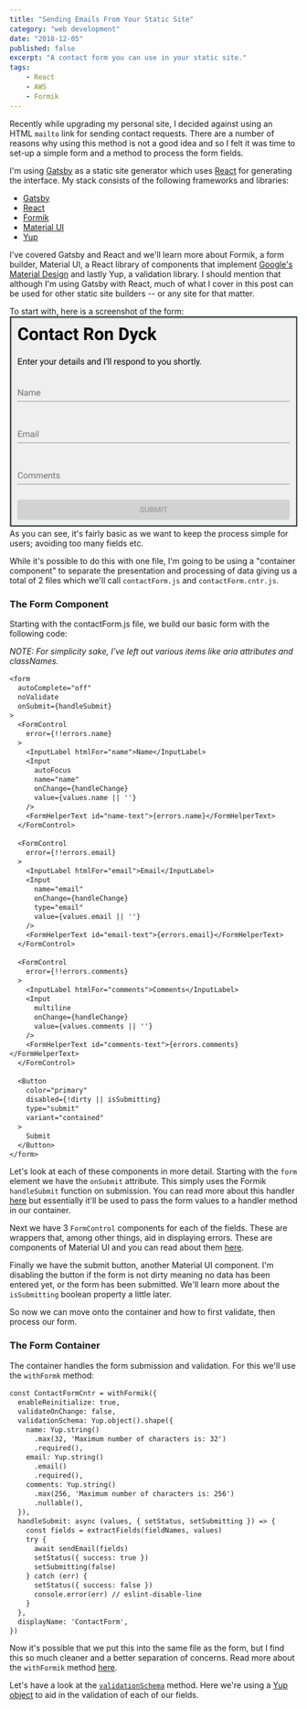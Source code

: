 ```yaml
---
title: "Sending Emails From Your Static Site"
category: "web development"
date: "2018-12-05"
published: false
excerpt: "A contact form you can use in your static site."
tags:
    - React
    - AWS
    - Formik
---
```


Recently while upgrading my personal site, I decided against using an HTML `mailto` link for sending contact requests. There are a number of reasons why using this method is not a good idea and so I felt it was time to set-up a simple form and a method to process the form fields.

I'm using [Gatsby](https://www.gatsbyjs.org/) as a static site generator which uses [React](https://reactjs.org/) for generating the interface. My stack consists of the following frameworks and libraries:

 - [Gatsby](https://www.gatsbyjs.org/)
 - [React](https://reactjs.org/)
 - [Formik](https://github.com/jaredpalmer/formik)
 - [Material UI](https://material-ui.com/)
 - [Yup](https://github.com/jquense/yup)
 
I've covered Gatsby and React and we'll learn more about Formik, a form builder, Material UI, a React library of components that implement [Google's Material Design](https://material.io/) and lastly Yup, a validation library. I should mention that although I'm using Gatsby with React, much of what I cover in this post can be used for other static site builders -- or any site for that matter.
 
To start with, here is a screenshot of the form:  
![Basic Form](contact-form-empty.png)  
As you can see, it's fairly basic as we want to keep the process simple for users; avoiding too many fields etc.

While it's possible to do this with one file, I'm going to be using a "container component" to separate the presentation and processing of data giving us a total of 2 files which we'll call `contactForm.js` and `contactForm.cntr.js`.

### The Form Component

Starting with the contactForm.js file, we build our basic form with the following code:

*NOTE: For simplicity sake, I've left out various items like aria attributes and classNames.*

```javascript{numberLines: true}
<form
  autoComplete="off"
  noValidate
  onSubmit={handleSubmit}
>
  <FormControl
    error={!!errors.name}
  >
    <InputLabel htmlFor="name">Name</InputLabel>
    <Input
      autoFocus
      name="name"
      onChange={handleChange}
      value={values.name || ''}
    />
    <FormHelperText id="name-text">{errors.name}</FormHelperText>
  </FormControl>

  <FormControl
    error={!!errors.email}
  >
    <InputLabel htmlFor="email">Email</InputLabel>
    <Input
      name="email"
      onChange={handleChange}
      type="email"
      value={values.email || ''}
    />
    <FormHelperText id="email-text">{errors.email}</FormHelperText>
  </FormControl>

  <FormControl
    error={!!errors.comments}
  >
    <InputLabel htmlFor="comments">Comments</InputLabel>
    <Input
      multiline
      onChange={handleChange}
      value={values.comments || ''}
    />
    <FormHelperText id="comments-text">{errors.comments}</FormHelperText>
  </FormControl>

  <Button
    color="primary"
    disabled={!dirty || isSubmitting}
    type="submit"
    variant="contained"
  >
    Submit
  </Button>
</form>
```

Let's look at each of these components in more detail. Starting with the `form` element we have the `onSubmit` attribute. This simply uses the Formik `handleSubmit` function on submission. You can read more about this handler [here](https://jaredpalmer.com/formik/docs/api/withFormik#handlesubmit-values-values-formikbag-formikbag-void) but essentially it'll be used to pass the form values to a handler method in our container.

Next we have 3 `FormControl` components for each of the fields. These are wrappers that, among other things, aid in displaying errors. These are components of Material UI and you can read about them [here](https://material-ui.com/api/form-control/).

Finally we have the submit button, another Material UI component. I'm disabling the button if the form is not dirty meaning no data has been entered yet, or the form has been submitted. We'll learn more about the `isSubmitting` boolean property a little later.

So now we can move onto the container and how to first validate, then process our form.

### The Form Container

The container handles the form submission and validation. For this we'll use the `withFormk` method:

```javascript{numberLines: true}
const ContactFormCntr = withFormik({
  enableReinitialize: true,
  validateOnChange: false,
  validationSchema: Yup.object().shape({
    name: Yup.string()
      .max(32, 'Maximum number of characters is: 32')
      .required(),
    email: Yup.string()
      .email()
      .required(),
    comments: Yup.string()
      .max(256, 'Maximum number of characters is: 256')
      .nullable(),
  }),
  handleSubmit: async (values, { setStatus, setSubmitting }) => {
    const fields = extractFields(fieldNames, values)
    try {
      await sendEmail(fields)
      setStatus({ success: true })
      setSubmitting(false)
    } catch (err) {
      setStatus({ success: false })
      console.error(err) // eslint-disable-line
    }
  },
  displayName: 'ContactForm',
})

```

Now it's possible that we put this into the same file as the form, but I find this so much cleaner and a better separation of concerns. Read more about the `withFormik` method [here](https://jaredpalmer.com/formik/docs/api/withFormik).

Let's have a look at the [`validationSchema`](https://jaredpalmer.com/formik/docs/api/withFormik#validationschema-schema-props-props-schema) method. Here we're using a [Yup object](https://github.com/jquense/yup#object) to aid in the validation of each of our fields.


